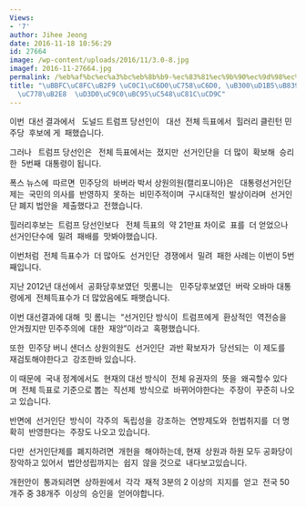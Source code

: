 ```yaml
---
Views:
- '7'
author: Jihee Jeong
date: 2016-11-18 10:56:29
id: 27664
image: /wp-content/uploads/2016/11/3.0-8.jpg
imagef: 2016-11-27664.jpg
permalink: /%eb%af%bc%ec%a3%bc%eb%8b%b9-%ec%83%81%ec%9b%90%ec%9d%98%ec%9b%90-%eb%8c%80%ed%86%b5%eb%a0%b9%ec%84%a0%ea%b1%b0%ec%9d%b8%eb%8b%a8-%ed%8f%90%ec%a7%80%eb%b2%95%ec%95%88%ec%a0%9c%ec%b6%9c/
title: "\uBBFC\uC8FC\uB2F9 \uC0C1\uC6D0\uC758\uC6D0, \uB300\uD1B5\uB839\uC120\uAC70\
  \uC778\uB2E8  \uD3D0\uC9C0\uBC95\uC548\uC81C\uCD9C"
---
```


이번  대선 결과에서   도널드 트럼프 당선인이   대선  전체 득표에서  힐러리 클린턴 민주당  후보에 게  패했습니다.

그러나   트럼프 당선인은   전체 득표에서는  졌지만  선거인단을  더 많이  확보해  승리한  5번째  대통령이 됩니다.

폭스 뉴스에  따르면  민주당의  바버라 박서 상원의원(캘리포니아)은   대통령선거인단제는  국민의 의사를  반영하지  못하는  비민주적이며  구시대적인  발상이라며  선거인단 폐지 법안을  제출했다고  전했습니다.

힐러리후보는  트럼프 당선인보다   전체 득표의  약 21만표 차이로  표를  더 얻었으나  선거인단수에  밀려  패배를  맛봐야했습니다.

이번처럼  전체 득표수가  더 많아도  선거인단  경쟁에서  밀려  패한 사례는 이번이 5번째입니다.

지난 2012년 대선에서  공화당후보였던  밋롬니는   민주당후보였던  버락 오바마 대통령에게  전체득표수가 더 많았음에도 패햇습니다.

이번 대선결과에 대해  밋 롬니는  “선거인단 방식이  트럼프에게  환상적인  역전승을  안겨줬지만 민주주의에  대한  재앙”이라고  혹평했습니다.

또한  민주당 버니 샌더스 상원의원도  선거인단  과반 확보자가  당선되는  이 제도를  재검토해야한다고  강조한바 있습니다.

이 때문에  국내 정계에서도  현재의 대선 방식이  전체 유권자의  뜻을  왜곡할수 있다며  전체 득표로 기준으로 뽑는  직선제  방식으로  바뀌어야한다는  주장이  꾸준히 나오고 있습니다.

반면에  선거인단  방식이  각주의  독립성을  강조하는  연방제도와  헌법취지를  더 명확히  반영한다는  주장도 나오고 있습니다.

다만  선거인단제를  폐지하려면  개헌을  해야하는데, 현재  상원과 하원 모두 공화당이  장악하고 있어서  법안성립까지는  쉽지  않을 것으로  내다보고있습니다.

개헌안이  통과되려면  상하원에서  각각  재적 3분의 2 이상의  지지를  얻고  전국 50개주 중 38개주  이상의  승인을  얻어야합니다.

&nbsp;

&nbsp;